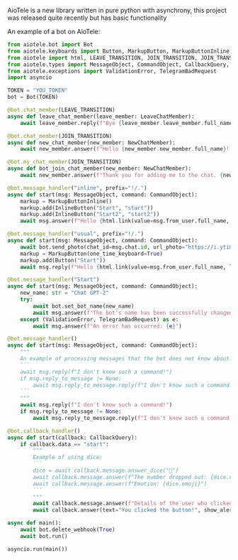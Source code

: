 AioTele is a new library written in pure python with asynchrony, this project was released quite recently but has basic functionality

An example of a bot on AioTele:
```python
from aiotele.bot import Bot
from aiotele.keyboards import Button, MarkupButton, MarkupButtonInline, InlineButton
from aiotele import html, LEAVE_TRANSITION, JOIN_TRANSITION, JOIN_TRANSITION
from aiotele.types import MessageObject, CommandObject, CallbackQuery, NewChatMember, LeaveChatMember
from aiotele.exceptions import ValidationError, TelegramBadRequest
import asyncio

TOKEN = "YOU_TOKEN"
bot = Bot(TOKEN)

@bot.chat_member(LEAVE_TRANSITION)
async def leave_chat_member(leave_member: LeaveChatMember):
    await leave_member.reply(f"Bye {leave_member.leave_member.full_name}! was deleted by the administrator {leave_member.from_user.full_name}!")

@bot.chat_member(JOIN_TRANSITION)
async def new_chat_member(new_member: NewChatMember):
    await new_member.answer(f"Hello {new_member.new_member.full_name}! Added you {new_member.old_member.full_name}!")

@bot.my_chat_member(JOIN_TRANSITION)
async def bot_join_chat_member(new_member: NewChatMember):
    await new_member.answer(f"Thank you for adding me to the chat. {new_member.old_member.full_name}!")

@bot.message_handler("inline", prefix="!/.")
async def start(msg: MessageObject, command: CommandObject):
    markup = MarkupButtonInline()
    markup.add(InlineButton("Start", "start"))
    markup.add(InlineButton("Start2", "start2"))
    await msg.answer(f"Hello {html.link(value=msg.from_user.full_name, link=f'tg://user?id={msg.from_user.id}')}!", reply_markup=markup.keyboards)

@bot.message_handler("usual", prefix="!/.")
async def start(msg: MessageObject, command: CommandObject):
    await bot.send_photo(chat_id=msg.chat.id, url_photo="https://i.ytimg.com/an_webp/gxnqVXilX0I/mqdefault_6s.webp?du=3000&sqp=CIq-wr0G&rs=AOn4CLBKglLYZ0fdfIScCNqeRFrmk47mpA")
    markup = MarkupButton(one_time_keyboard=True)
    markup.add(Button("Start"))
    await msg.reply(f"Hello {html.link(value=msg.from_user.full_name, link=f'tg://user?id={msg.from_user.id}')}!", reply_markup=markup.keyboards)

@bot.message_handler("Start")
async def start(msg: MessageObject, command: CommandObject):
    new_name: str = "Chat GPT-2"
    try:
        await bot.set_bot_name(new_name)
        await msg.answer(f"The bot's name has been successfully changed to: {new_name}")
    except (ValidationError, TelegramBadRequest) as e:
        await msg.answer(f"An error has occurred: {e}")

@bot.message_handler()
async def start(msg: MessageObject, command: CommandObject):
    """
    An example of processing messages that the bot does not know about:
    ```
    await msg.reply(f"I don't know such a command!")
    if msg.reply_to_message != None:
        await msg.reply_to_message.reply(f"I don't know such a command!")
    ```
    """
    await msg.reply(f"I don't know such a command!")
    if msg.reply_to_message != None:
        await msg.reply_to_message.reply(f"I don't know such a command!")

@bot.callback_handler()
async def start(callback: CallbackQuery):
    if callback.data == "start":
        """
        Example of using dice:
        ```
        dice = await callback.message.answer_dice("🎲")
        await callback.message.answer(f"The number dropped out: {dice.value}")
        await callback.message.answer(f"Emotion: {dice.emoji}")
        ```
        """
        await callback.message.answer(f"Details of the user who clicked the button:\nName: {callback.entities.from_user.full_name}\nID: {callback.entities.from_user.id}\nLanguage: {callback.entities.from_user.language_code}\nBot: {callback.entities.from_user.is_bot}")
        await callback.answer(text="You clicked the button!", show_alert=True)

async def main():
    await bot.delete_webhook(True)
    await bot.run()

asyncio.run(main())
```